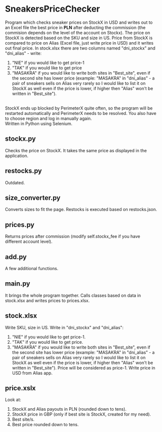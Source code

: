 # SneakersPriceChecker
Program which checks sneaker prices on StockX in USD and writes out to an Excel file the best price in **PLN** after deducting the commission (the commision depends on the level of the account on Stockx). The price on StockX is detected based on the SKU and size in US. Price from StockX is compared to price on Alias (Excel file, just write price in USD) and it writes out final price. In stock.xlsx there are two columns named "dni_stockx" and "dni_alias" - write:
1. "NIE" if you would like to get price-1
2. "TAK" if you would like to get price
3. "MASAKRA" if you would like to write both sites in "Best_site", even if the second site has lower price (example: "MASAKRA" in "dni_alias" - a pair of sneakers sells on Alias very rarely so I would like to list it on StockX as well even if the price is lower, if higher then "Alias" won't be written in "Best_site").
<br /> 
StockX ends up blocked by PerimeterX quite often, so the program will be restarted automatically and PerimeterX needs to be resolved. You also have to choose region and log in manually again.<br /> 
Written in Python using Selenium.

## stockx.py
Checks the price on StockX. It takes the same price as displayed in the application.

## restocks.py
Outdated.

## size_converter.py
Converts sizes to fit the page. Restocks is executed based on restocks.json.

## prices.py
Returns prices after commission (modify self.stockx_fee if you have different account level).

## add.py
A few additional functions.

## main.py
It brings the whole program together. Calls classes based on data in stock.xlsx and writes prices to prices.xlsx.

## stock.xlsx
Write SKU, size in US.
Write in "dni_stockx" and "dni_alias":
1. "NIE" if you would like to get price-1.
2. "TAK" if you would like to get price.
3. "MASAKRA" if you would like to write both sites in "Best_site", even if the second site has lower price (example: "MASAKRA" in "dni_alias" - a pair of sneakers sells on Alias very rarely so I would like to list it on StockX as well even if the price is lower, if higher then "Alias" won't be written in "Best_site"). Price will be considered as price-1.
Write price in USD from Alias app.

## price.xslx
Look at:
1. StockX and Alias payouts in PLN (rounded down to tens).
2. StockX price in GBP (only if best site is StockX, created for my need).
3. Best site/s.
4. Best price rounded down to tens.
